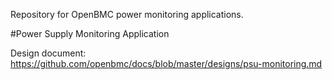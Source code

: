 Repository for OpenBMC power monitoring applications.

#Power Supply Monitoring Application

Design document: https://github.com/openbmc/docs/blob/master/designs/psu-monitoring.md

